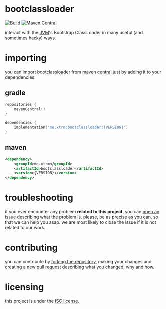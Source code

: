 # bootclassloader

[![Build][badge-github-ci]][project-gradle-ci]
[![Maven Central][badge-mvnc]][project-mvnc]

interact with the [JVM][jvm]'s Bootstrap ClassLoader in many useful (and sometimes hacky) ways.

# importing

you can import [bootclassloader][project-url] from [maven central][mvnc] just by adding it to your dependencies:

## gradle

```kotlin
repositories {
    mavenCentral()
}

dependencies {
    implementation("me.xtrm:bootclassloader:{VERSION}")
}
```

## maven

```xml
<dependency>
    <groupId>me.xtrm</groupId>
    <artifactId>bootclassloader</artifactId>
    <version>{VERSION}</version>
</dependency>
```

# troubleshooting

if you ever encounter any problem **related to this project**, you can [open an issue][new-issue] describing what the
problem is. please, be as precise as you can, so that we can help you asap. we are most likely to close the issue if it
is not related to our work.

# contributing

you can contribute by [forking the repository][fork], making your changes and [creating a new pull request][new-pr]
describing what you changed, why and how.

# licensing

this project is under the [ISC license][project-license].


<!-- Links -->

[jvm]: https://adoptium.net "adoptium website"

[kotlin]: https://kotlinlang.org "kotlin website"

[rust]: https://rust-lang.org "rust website"

[mvnc]: https://repo1.maven.org/maven2/ "maven central website"

<!-- Project Links -->

[project-url]: https://github.com/xtrm-en/bootclassloader "project github repository"

[fork]: https://github.com/xtrm-en/bootclassloader/fork "fork this repository"

[new-pr]: https://github.com/xtrm-en/bootclassloader/pulls/new "create a new pull request"

[new-issue]: https://github.com/xtrm-en/bootclassloader/issues/new "create a new issue"

[project-mvnc]: https://maven-badges.herokuapp.com/maven-central/me.xtrm/bootclassloader "maven central repository"

[project-gradle-ci]: https://github.com/xtrm-en/bootclassloader/actions/workflows/gradle-ci.yml "gradle ci workflow"

[project-license]: https://github.com/xtrm-en/bootclassloader/blob/trunk/LICENSE "LICENSE source file"

<!-- Badges -->

[badge-mvnc]: https://maven-badges.herokuapp.com/maven-central/me.xtrm/bootclassloader/badge.svg "maven central badge"

[badge-github-ci]: https://github.com/xtrm-en/bootclassloader/actions/workflows/build.yml/badge.svg?branch=trunk "github actions badge"
